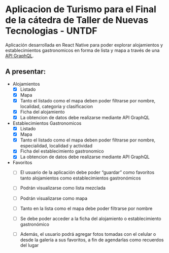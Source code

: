 # Aplicacion de Turismo para el Final de la cátedra de Taller de Nuevas Tecnologias - UNTDF

Aplicación desarrollada en React Native para poder explorar alojamientos y establecimientos gastronomicos en forma de lista y mapa a través de una [API GraphQL](https://github.com/abrigoni/turismo-apigql).

## A presentar: 

* Alojamientos
	- [x] Listado
	- [x] Mapa
	- [X] Tanto el listado como el mapa deben poder filtrarse por nombre, localidad, categoria y clasificacion
	- [x] Ficha del alojamiento
	- [x] La obtencion de datos debe realizarse mediante API GraphQL
* Establecimientos Gastronomicos
	- [x] Listado
	- [x] Mapa
	- [X] Tanto el listado como el mapa deben poder filtrarse por nombre, especialidad, localidad y actividad
	- [x] Ficha del establecimiento gastronomico
	- [x] La obtencion de datos debe realizarse mediante API GraphQL
* Favoritos
	- [ ] El usuario de la aplicación debe poder “guardar” como favoritos tanto alojamientos como establecimientos gastronómicos
	- [ ] Podrán visualizarse como lista mezclada
	- [ ] Podrán visualizarse como mapa
	- [ ] Tanto en la lista como el mapa debe poder filtrarse por nombre
	- [ ] Se debe poder acceder a la ficha del alojamiento o establecimiento gastronómico
	- [ ] Además, el usuario podrá agregar fotos tomadas con el celular o desde la galería a sus favoritos, a fin de agendarlas como recuerdos del lugar

